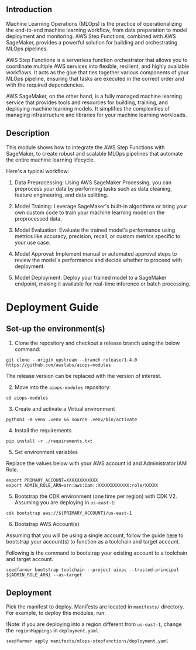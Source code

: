 ## Introduction
Machine Learning Operations (MLOps) is the practice of operationalizing the end-to-end machine learning workflow, from data preparation to model deployment and monitoring. AWS Step Functions, combined with AWS SageMaker, provides a powerful solution for building and orchestrating MLOps pipelines.

AWS Step Functions is a serverless function orchestrator that allows you to coordinate multiple AWS services into flexible, resilient, and highly available workflows. It acts as the glue that ties together various components of your MLOps pipeline, ensuring that tasks are executed in the correct order and with the required dependencies.

AWS SageMaker, on the other hand, is a fully managed machine learning service that provides tools and resources for building, training, and deploying machine learning models. It simplifies the complexities of managing infrastructure and libraries for your machine learning workloads.


## Description

This module shows how to integrate the AWS Step Functions with SageMaker, to create robust and scalable MLOps pipelines that automate the entire machine learning lifecycle.

Here's a typical workflow:

1. Data Preprocessing: Using AWS SageMaker Processing, you can preprocess your data by performing tasks such as data cleaning, feature engineering, and data splitting.

2. Model Training: Leverage SageMaker's built-in algorithms or bring your own custom code to train your machine learning model on the preprocessed data.

3. Model Evaluation: Evaluate the trained model's performance using metrics like accuracy, precision, recall, or custom metrics specific to your use case.

4. Model Approval: Implement manual or automated approval steps to review the model's performance and decide whether to proceed with deployment.

5. Model Deployment: Deploy your trained model to a SageMaker endpoint, making it available for real-time inference or batch processing.



# Deployment Guide

## Set-up the environment(s)

1. Clone the repository and checkout a release branch using the below command:

```
git clone --origin upstream --branch release/1.4.0 https://github.com/awslabs/aiops-modules
```
The release version can be replaced with the version of interest.

2. Move into the `aiops-modules` repository:
```
cd aiops-modules
```
3. Create and activate a Virtual environment
```
python3 -m venv .venv && source .venv/bin/activate
```
4. Install the requirements
```
pip install -r ./requirements.txt
```
5. Set environment variables

Replace the values below with your AWS account id and Administrator IAM Role.
```
export PRIMARY_ACCOUNT=XXXXXXXXXXXX
export ADMIN_ROLE_ARN=arn:aws:iam::XXXXXXXXXXXX:role/XXXXX
```

5. Bootstrap the CDK environment (one time per region) with CDK V2. Assuming you are deploying in `us-east-1`:
```
cdk bootstrap aws://${PRIMARY_ACCOUNT}/us-east-1
```
6. Bootstrap AWS Account(s)

Assuming that you will be using a single account, follow the guide [here](https://seed-farmer.readthedocs.io/en/latest/bootstrapping.html#) to bootstrap your account(s) to function as a toolchain and target account.

Following is the command to bootstrap your existing account to a toolchain and target account.
```
seedfarmer bootstrap toolchain --project aiops --trusted-principal ${ADMIN_ROLE_ARN} --as-target
```

## Deployment

Pick the manifest to deploy. Manifests are located in `manifests/` directory. For example, to deploy this modules, run:

!Note: if you are deploying into a region different from `us-east-1`, change the `regionMappings` in `deployment.yaml`.
```
seedfarmer apply manifests/mlops-stepfunctions/deployment.yaml
```